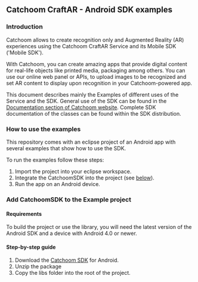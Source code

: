 ## Catchoom CraftAR - Android SDK examples

### Introduction

Catchoom allows to create recognition only and Augmented Reality (AR)
experiences using the Catchoom CraftAR Service and its Mobile SDK ('Mobile SDK').

With Catchoom, you can create amazing apps that provide digital content
for real-life objects like printed media, packaging among others. You
can use our online web panel or APIs, to upload images to be recognized and set
AR content to display upon recognition in your Catchoom-powered
app.

This document describes mainly the Examples of different uses of the Service and the SDK.
General use of the SDK can be found in the [Documentation section of Catchoom website](http://catchoom.com/documentation/sdk/ios/). Complete SDK documentation of the
classes can be found within the SDK distribution.

### How to use the examples

This repository comes with an eclipse project of an Android app with several
examples that show how to use the SDK.

To run the examples follow these steps:
 1.  Import the project into your eclipse workspace.
 2.  Integrate the CatchoomSDK into the project (see [below](#step-by-step-guide)).
 3.  Run the app on an Android device.

### Add CatchoomSDK to the Example project

#### Requirements

To build the project or use the library, you will need the latest version of the Android
SDK and a device with Android 4.0 or newer.

#### Step-by-step guide
1.  Download the [Catchoom SDK](http://catchoom.com/product/mobile-sdk/) for Android.
2.  Unzip the package
3.  Copy the libs folder into the root of the project.
